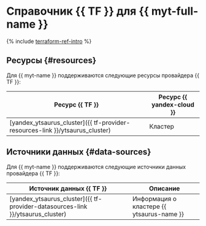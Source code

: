 # Справочник {{ TF }} для {{ myt-full-name }}

{% include [terraform-ref-intro](../_includes/terraform-ref-intro.md) %}

## Ресурсы {#resources}

Для {{ myt-name }} поддерживаются следующие ресурсы провайдера {{ TF }}:

| **Ресурс {{ TF }}** | **Ресурс {{ yandex-cloud }}** |
| --- | --- |
| [yandex_ytsaurus_cluster]({{ tf-provider-resources-link }}/ytsaurus_cluster) | Кластер |

## Источники данных {#data-sources}

Для {{ myt-name }} поддерживаются следующие источники данных провайдера {{ TF }}:

| **Источник данных {{ TF }}** | **Описание** |
| --- | --- |
| [yandex_ytsaurus_cluster]({{ tf-provider-datasources-link }}/ytsaurus_cluster) | Информация о кластере {{ ytsaurus-name }} |
